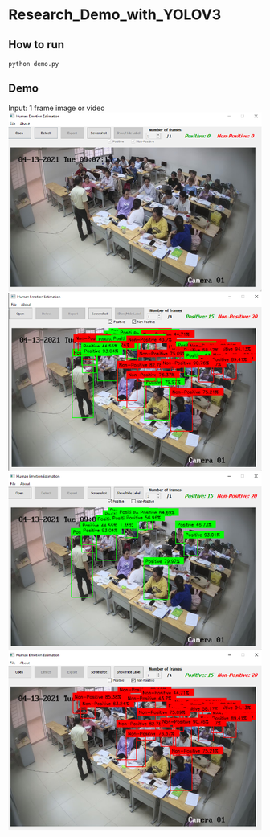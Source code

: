 # Research_Demo_with_YOLOV3
## How to run
```
python demo.py
```
## Demo
Input: 1 frame image or video
![](https://github.com/darkhunterLearning/Research_Demo_with_YOLOV3/blob/main/images/Demo.PNG)
![](https://github.com/darkhunterLearning/Research_Demo_with_YOLOV3/blob/main/images/Demo_2.PNG)
![](https://github.com/darkhunterLearning/Research_Demo_with_YOLOV3/blob/main/images/Demo_3.PNG)
![](https://github.com/darkhunterLearning/Research_Demo_with_YOLOV3/blob/main/images/Demo_4.PNG)
